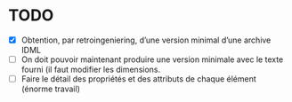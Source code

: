 # TODO

- [x] Obtention, par retroingeniering, d’une version minimal d’une archive IDML
- [ ] On doit pouvoir maintenant produire une version minimale avec le texte fourni (il faut modifier les dimensions.
- [ ] Faire le détail des propriétés et des attributs de chaque élément (énorme travail)
